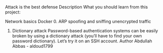 Attack is the best defense
Description
What you should learn from this project:

Network basics
Docker
0. ARP spoofing and sniffing unencrypted traffic
1. Dictionary attack
Password-based authentication systems can be easily broken by using a dictionary attack (you’ll have to find your own password dictionary). Let’s try it on an SSH account.
Author
Abdullah Abbas - aldoud1799

